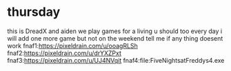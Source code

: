 # thursday
this is DreadX and aiden
we play games for a living u should too 
every day i will add one more game but not on the weekend
tell me if any thing doesent work
fnaf1:https://pixeldrain.com/u/ooagRLSh
fnaf2:https://pixeldrain.com/u/drYXZPxt
fnaf3:https://pixeldrain.com/u/UJ4NVqit
fnaf4:file:FiveNightsatFreddys4.exe







